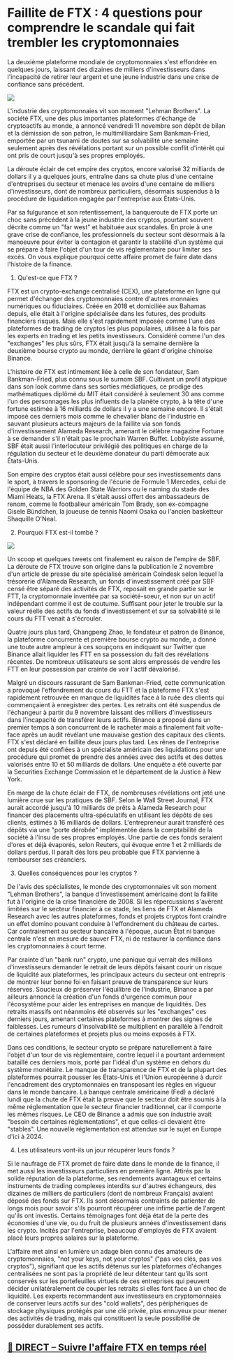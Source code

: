 # Faillite de FTX : 4 questions pour comprendre le scandale qui fait trembler les cryptomonnaies

La deuxième plateforme mondiale de cryptomonnaies s'est effondrée en quelques jours, laissant des dizaines de milliers d'investisseurs dans l'incapacité de retirer leur argent et une jeune industrie dans une crise de confiance sans précédent.

![](https://images.rtl.fr/~c/770v513/rtl/www/1552117-ftx-alors-deuxieme-plateforme-de-cryptomonnaies-au-monde-a-suspendu-les-retraits-d-actifs-le-9-novembre-deux-jours-avant-de-declarer-faillite.jpg)

L'industrie des cryptomonnaies vit son moment "Lehman Brothers". La société FTX, une des plus importantes plateformes d'échange de cryptoactifs au monde, a annoncé vendredi 11 novembre son dépôt de bilan et la démission de son patron, le multimilliardaire Sam Bankman-Fried, emportée par un tsunami de doutes sur sa solvabilité une semaine seulement après des révélations portant sur un possible conflit d'intérêt qui ont pris de court jusqu'à ses propres employés.

La déroute éclair de cet empire des cryptos, encore valorisé 32 milliards de dollars il y a quelques jours, entraîne dans sa chute plus d'une centaine d'entreprises du secteur et menace les avoirs d'une centaine de milliers d'investisseurs, dont de nombreux particuliers, désormais suspendus à la procédure de liquidation engagée par l'entreprise aux États-Unis.

Par sa fulgurance et son retentissement, la banqueroute de FTX porte un choc sans précédent à la jeune industrie des cryptos, pourtant souvent décrite comme un "far west" et habituée aux scandales. En proie à une grave crise de confiance, les professionnels du secteur sont désormais à la manoeuvre pour éviter la contagion et garantir la stabilité d'un système qui se prépare à faire l'objet d'un tour de vis réglementaire pour limiter ses excès. On vous explique pourquoi cette affaire promet de faire date dans l'histoire de la finance.

1. Qu'est-ce que FTX ?

FTX est un crypto-exchange centralisé (CEX), une plateforme en ligne qui permet d'échanger des cryptomonnaies contre d'autres monnaies numériques ou fiduciaires. Créée en 2018 et domiciliée aux Bahamas depuis, elle était à l'origine spécialisée dans les futures, des produits financiers risqués. Mais elle s'est rapidement imposée comme l'une des plateformes de trading de cryptos les plus populaires, utilisée à la fois par les experts en trading et les petits investisseurs. Considéré comme l'un des "exchanges" les plus sûrs, FTX était jusqu'à la semaine dernière la deuxième bourse crypto au monde, derrière le géant d'origine chinoise Binance.

L'histoire de FTX est intimement liée à celle de son fondateur, Sam Bankman-Fried, plus connu sous le surnom SBF. Cultivant un profil atypique dans son look comme dans ses sorties médiatiques, ce prodige des mathématiques diplômé du MIT était considéré à seulement 30 ans comme l'un des personnages les plus influents de la planète crypto, à la tête d'une fortune estimée à 16 milliards de dollars il y a une semaine encore. Il s'était imposé ces derniers mois comme le chevalier blanc de l'industrie en sauvant plusieurs acteurs majeurs de la faillite via son fonds d'investissement Alameda Research, amenant le célèbre magazine Fortune à se demander s'il n'était pas le prochain Warren Buffet. Lobbyiste assumé, SBF était aussi l'interlocuteur privilégié des politiques en charge de la régulation du secteur et le deuxième donateur du parti démocrate aux États-Unis.

Son empire des cryptos était aussi célèbre pour ses investissements dans le sport, à travers le sponsoring de l'écurie de Formule 1 Mercedes, celui de l'équipe de NBA des Golden State Warriors ou le naming du stade des Miami Heats, la FTX Arena. Il s'était aussi offert des ambassadeurs de renom, comme le footballeur américain Tom Brady, son ex-compagne Gisele Bündchen, la joueuse de tennis Naomi Osaka ou l'ancien basketteur Shaquille O'Neal.

2. Pourquoi FTX est-il tombé ?

![](https://cryptoast.fr/wp-content/uploads/2022/11/direct-suivre-affaire-ftx-temps-reel.jpg.webp)

Un scoop et quelques tweets ont finalement eu raison de l'empire de SBF. La déroute de FTX trouve son origine dans la publication le 2 novembre d'un article de presse du site spécialisé américain Coindesk selon lequel la trésorerie d'Alameda Research, un fonds d'investissement créé par SBF censé être séparé des activités de FTX, reposait en grande partie sur le FTT, la cryptomonnaie inventée par sa société-soeur, et non sur un actif indépendant comme il est de coutume. Suffisant pour jeter le trouble sur la valeur réelle des actifs du fonds d'investissement et sur sa solvabilité si le cours du FTT venait à s'écrouler.

Quatre jours plus tard, Changpeng Zhao, le fondateur et patron de Binance, la plateforme concurrente et première bourse crypto au monde, a donné une toute autre ampleur à ces soupçons en indiquant sur Twitter que Binance allait liquider les FTT en sa possession du fait des révélations récentes. De nombreux utilisateurs se sont alors empressés de vendre les FTT en leur possession par crainte de voir l'actif dévalorisé.

Malgré un discours rassurant de Sam Bankman-Fried, cette communication a provoqué l'effondrement du cours du FTT et la plateforme FTX s'est rapidement retrouvée en manque de liquidités face à la ruée des clients qui commençaient à enregistrer des pertes. Les retraits ont été suspendus de l'échangeur à partir du 9 novembre laissant des milliers d'investisseurs dans l'incapacité de transférer leurs actifs. Binance a proposé dans un premier temps à son concurrent de le racheter mais a finalement fait volte-face après un audit révélant une mauvaise gestion des capitaux des clients. FTX s'est déclaré en faillite deux jours plus tard. Les rênes de l'entreprise ont depuis été confiées à un spécialiste américain des liquidations pour une procédure qui promet de prendre des années avec des actifs et des dettes valorisés entre 10 et 50 milliards de dollars. Une enquête a été ouverte par la Securities Exchange Commission et le département de la Justice à New York.

En marge de la chute éclair de FTX, de nombreuses révélations ont jeté une lumière crue sur les pratiques de SBF. Selon le Wall Street Journal, FTX aurait accordé jusqu'à 10 milliards de prêts à Alameda Research pour financer des placements ultra-spéculatifs en utilisant les dépôts de ses clients, estimés à 16 milliards de dollars. L'entrepreneur aurait transféré ces dépôts via une "porte dérobée" implémentée dans la comptabilité de la société à l'insu de ses propres employés. Une partie de ces fonds seraient d'ores et déjà évaporés, selon Reuters, qui évoque entre 1 et 2 milliards de dollars perdus. Il paraît dès lors peu probable que FTX parvienne à rembourser ses créanciers.

3. Quelles conséquences pour les cryptos ?

De l'avis des spécialistes, le monde des cryptomonnaies vit son moment "Lehman Brothers", la banque d'investissement américaine dont la faillite fut à l'origine de la crise financière de 2008. Si les répercussions s'avèrent limitées sur le secteur financier à ce stade, les liens de FTX et Alameda Research avec les autres plateformes, fonds et projets cryptos font craindre un effet domino pouvant conduire à l'effondrement du château de cartes. Car contrairement au secteur bancaire à l'époque, aucun État ni banque centrale n'est en mesure de sauver FTX, ni de restaurer la confiance dans les cryptomonnaies à court terme.

Par crainte d'un "bank run" crypto, une panique qui verrait des millions d'investisseurs demander le retrait de leurs dépôts faisant courir un risque de liquidité aux plateformes, les principaux acteurs du secteur ont entrepris de montrer leur bonne foi en faisant preuve de transparence sur leurs réserves. Soucieux de préserver l'équilibre de l'industrie, Binance a par ailleurs annoncé la création d'un fonds d'urgence commun pour l'écosystème pour aider les entreprises en manque de liquidités. Des retraits massifs ont néanmoins été observés sur les "exchanges" ces derniers jours, amenant certaines plateformes à montrer des signes de faiblesses. Les rumeurs d'insolvabilité se multiplient en parallèle à l'endroit de certaines plateformes et projets plus ou moins exposés à FTX.

Dans ces conditions, le secteur crypto se prépare naturellement à faire l'objet d'un tour de vis réglementaire, contre lequel il a pourtant ardemment bataillé ces derniers mois, porté par l'idéal d'un système en dehors du système monétaire. Le manque de transparence de FTX et de la plupart des plateformes pourrait pousser les États-Unis et l'Union européenne à durcir l'encadrement des cryptomonnaies en transposant les règles en vigueur dans le monde bancaire. La banque centrale américaine (Fed) a déclaré lundi que la chute de FTX était la preuve que le secteur doit être soumis à la même réglementation que le secteur financier traditionnel, car il comporte les mêmes risques. Le CEO de Binance a admis que son industrie avait "besoin de certaines réglementations", et que celles-ci devaient être "stables". Une nouvelle réglementation est attendue sur le sujet en Europe d'ici à 2024.

4. Les utilisateurs vont-ils un jour récupérer leurs fonds ?

Si le naufrage de FTX promet de faire date dans le monde de la finance, il met aussi les investisseurs particuliers en première ligne. Attirés par la solide réputation de la plateforme, ses rendements avantageux et certains instruments de trading complexes interdits sur d'autres échangeurs, des dizaines de milliers de particuliers (dont de nombreux Français) avaient déposé des fonds sur FTX. Ils sont désormais contraints de patienter de longs mois pour savoir s'ils pourront récupérer une infime partie de l'argent qu'ils ont investis. Certains témoignages font déjà état de la perte des économies d'une vie, ou du fruit de plusieurs années d'investissement dans les crypto. Incités par l'entreprise, beaucoup d'employés de FTX avaient placé leurs propres salaires sur la plateforme.

L'affaire met ainsi en lumière un adage bien connu des amateurs de cryptomonnaies, "not your keys, not your cryptos" ("pas vos clés, pas vos cryptos"), signifiant que les actifs détenus sur les plateformes d'échanges centralisées ne sont pas la propriété de leur détenteur tant qu'ils sont conservés sur les portefeuilles virtuels de ces entreprises qui peuvent décider unilatéralement de couper les retraits si elles font face à un choc de liquidité. Les experts recommandent aux investisseurs en cryptomonnaies de conserver leurs actifs sur des "cold wallets", des périphériques de stockage physiques protégés par une clé privée, plus ennuyeux pour mener des activités de trading, mais qui constituent la seule possibilité de posséder durablement ses actifs. 

## [🔴 DIRECT – Suivre l'affaire FTX en temps réel](https://cryptoast.fr/direct-suivre-affaire-ftx-temps-reel/)